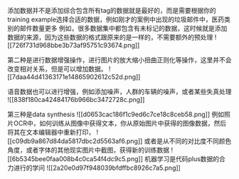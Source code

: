 添加数据并不是添加综合包含所有tag的数据就是最好的，而是需要根据你的training example选择合适的数据，例如刚才的案例中出现的垃圾邮件中，医药类别的邮件数量更多
例如，很多数据集中都包含有未标记的数据，这时候就是添加数据的来源，因为这些数据的格式跟原来的是一样的，不需要额外的预处理
![[726f731d968bbe3b73af95751c93674.png]]

第二种是进行数据增强操作，进行图片的放大缩小扭曲正则化等操作，这里并不会改变相对关系，但是可以增加数据。
![[7daa44d41363171e14865902612c52d.png]]

语音数据也可以进行增强，例如添加噪声，人群的车辆的噪声，或者某些失真处理
![[838f180ca42484176b966bc3472728c.png]]

第三种是data synthesis
![[d0653cac186f1c9ed6c7ce18c8ceb58.png]]
例如照片OCR中，如何训练从图像中获得文本，你从原始图片中获得的图像数据，然后将其在文本编辑器中重新打印，
![[c09db9a867d84da5817dbc2d5563af6.png]]
或者是从不同的对比度不同颜色角度，或者字体的其他现实图片中截图，获得新的训练数据
![[6b5345bee0faa008b4c0ca54f4dc9c5.png]]
机器学习是代码plus数据的合力进行的学问
![[2a20e0d97f948039bfdffbc8926c7a5.png]]